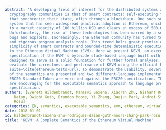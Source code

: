 ```yaml
---
abstract: 'A developing field of interest for the distributed systems and applied
  cryptography communities is that of smart contracts: self-executing financial instruments
  that synchronize their state, often through a blockchain. One such smart contract
  system that has seen widespread practical adoption is Ethereum, which has grown
  to a market capacity of 100 billion USD and clears an excess of 500,000 daily transactions.
  Unfortunately, the rise of these technologies has been marred by a series of costly
  bugs and exploits. Increasingly, the Ethereum community has turned to formal methods
  and rigorous program analysis tools. This trend holds great promise due to the relative
  simplicity of smart contracts and bounded-time deterministic execution inherent
  to the Ethereum Virtual Machine (EVM). Here we present KEVM, an executable formal
  specification of the EVM''s bytecode stack-based language built with the \K{} Framework,
  designed to serve as a solid foundation for further formal analyses. We empirically
  evaluate the correctness and performance of KEVM using the official Ethereum test
  suite~\cite{ethereum-tests-url}. To demonstrate the usability, several extensions
  of the semantics are presented and two different-language implementations of the
  ERC20 Standard Token are verified against the ERC20 specification. These results
  are encouraging for the executable semantics approach to language prototyping and
  specification.'
authors: [Everett Hildenbrandt, Manasvi Saxena, Xiaoran Zhu, Nishant Rodrigues, Philip
    Daian, Dwight Guth, Brandon Moore, Yi Zhang, Daejun Park, Andrei Stefanescu, Grigore
    Rosu]
categories: [k, semantics, executable_semantics, evm, ethereum, virtual_machine, fsl]
date: 2018-01-01
id: hildenbrandt-saxena-zhu-rodrigues-daian-guth-moore-zhang-park-rosu-2018-csf
title: 'KEVM: A Complete Semantics of the Ethereum Virtual Machine'
---
```

